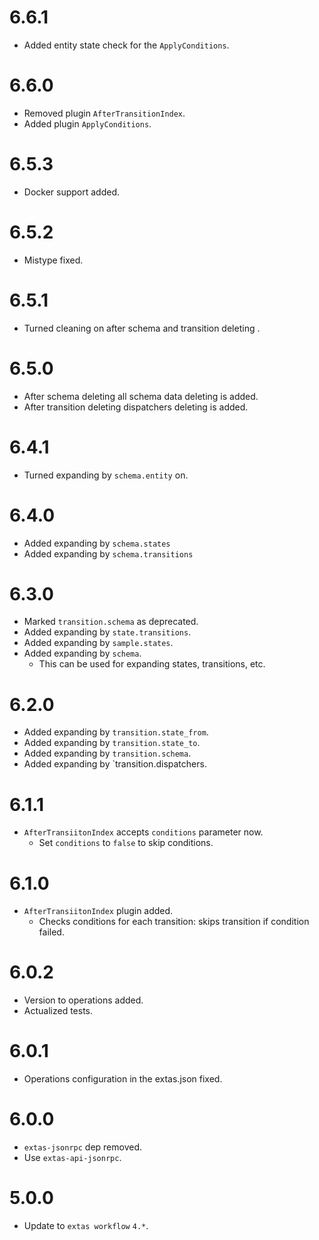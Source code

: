 # 6.6.1

- Added entity state check for the `ApplyConditions`.

# 6.6.0

- Removed plugin `AfterTransitionIndex`.
- Added plugin `ApplyConditions`.

# 6.5.3

- Docker support added.

# 6.5.2

- Mistype fixed.

# 6.5.1

- Turned cleaning on after schema and transition deleting .

# 6.5.0

- After schema deleting all schema data deleting is added.
- After transition deleting dispatchers deleting is added.

# 6.4.1

- Turned expanding by `schema.entity` on.

# 6.4.0

- Added expanding by `schema.states`
- Added expanding by `schema.transitions`

# 6.3.0

- Marked `transition.schema` as deprecated.
- Added expanding by `state.transitions`.
- Added expanding by `sample.states`.
- Added expanding by `schema`.
  - This can be used for expanding states, transitions, etc.

# 6.2.0

- Added expanding by `transition.state_from`.
- Added expanding by `transition.state_to`.
- Added expanding by `transition.schema`.
- Added expanding by `transition.dispatchers.

# 6.1.1

- `AfterTransiitonIndex` accepts `conditions` parameter now.
  - Set `conditions` to `false` to skip conditions.

# 6.1.0

- `AfterTransiitonIndex` plugin added.
  - Checks conditions for each transition: skips transition if condition failed.

# 6.0.2

- Version to operations added.
- Actualized tests.

# 6.0.1

- Operations configuration in the extas.json fixed.

# 6.0.0

- `extas-jsonrpc` dep removed.
- Use `extas-api-jsonrpc`.

# 5.0.0

- Update to `extas workflow` `4.*`.